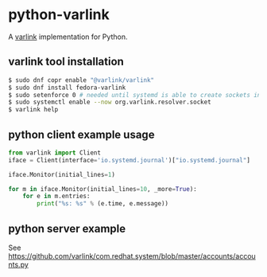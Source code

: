 # python-varlink

A [varlink](http://varlink.org) implementation for Python.

## varlink tool installation

```bash
$ sudo dnf copr enable "@varlink/varlink"
$ sudo dnf install fedora-varlink
$ sudo setenforce 0 # needed until systemd is able to create sockets in /run
$ sudo systemctl enable --now org.varlink.resolver.socket
$ varlink help
```

## python client example usage

```python
from varlink import Client    
iface = Client(interface='io.systemd.journal')["io.systemd.journal"]

iface.Monitor(initial_lines=1)

for m in iface.Monitor(initial_lines=10, _more=True):
    for e in m.entries:
        print("%s: %s" % (e.time, e.message))
```

## python server example
See https://github.com/varlink/com.redhat.system/blob/master/accounts/accounts.py
